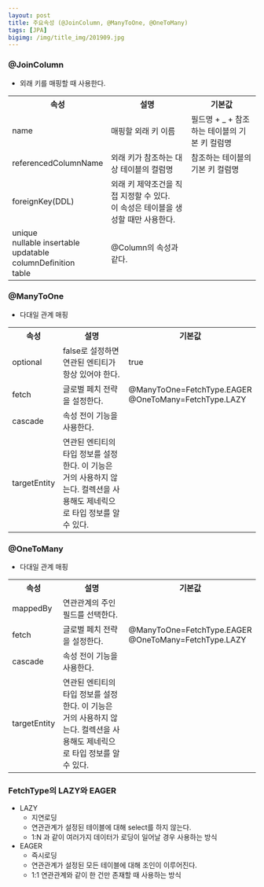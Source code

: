 ```yaml
---
layout: post
title: 주요속성 (@JoinColumn, @ManyToOne, @OneToMany)
tags: [JPA]
bigimg: /img/title_img/201909.jpg
---
```


### @JoinColumn
* 외래 키를 매핑할 때 사용한다.

<table>
    <tr>
        <th>속성</th>
        <th>설명</th>
        <th>기본값</th>
    </tr>
    <tr>
        <td>name</td>
        <td>매핑할 외래 키 이름</td>
        <td>필드명 + _ + 참조하는 테이블의 기본 키 컬럼명</td>
    </tr>
    <tr>
        <td>referencedColumnName</td>
        <td>외래 키가 참조하는 대상 테이블의 컬럼명</td>
        <td>참조하는 테이블의 기본 키 컬럼명</td>
    </tr>
    <tr>
        <td>foreignKey(DDL)</td>
        <td>
            외래 키 제약조건을 직접 지정할 수 있다. <br>
            이 속성은 테이블을 생성할 때만 사용한다.
        </td>
        <td></td>
    </tr>
    <tr>
        <td>
            unique <br>
            nullable insertable <br>
            updatable <br>
            columnDeﬁnition <br>
            table <br>
        </td>
        <td>@Column의 속성과 같다.</td>
        <td></td>
    </tr>
</table>

### @ManyToOne
* 다대일 관계 매핑

<table>
    <tr>
        <th>속성</th>
        <th>설명</th>
        <th>기본값</th>
    </tr>
    <tr>
        <td>optional</td>
        <td>false로 설정하면 연관된 엔티티가 항상 있어야 한다.</td>
        <td>true</td>
    </tr>
    <tr>
        <td>fetch</td>
        <td>글로벌 페치 전략을 설정한다.</td>
        <td>
            @ManyToOne=FetchType.EAGER <br>
            @OneToMany=FetchType.LAZY
        </td>
    </tr>
    <tr>
        <td>cascade</td>
        <td>속성 전이 기능을 사용한다.</td>
        <td></td>
    </tr>
    <tr>
        <td>targetEntity</td>
        <td>연관된 엔티티의 타입 정보를 설정한다. 이 기능은 거의 사용하지 않는다. 컬렉션을 사용해도 제네릭으로 타입 정보를 알 수 있다.</td>
        <td></td>
    </tr>
</table>

### @OneToMany
* 다대일 관계 매핑

<table>
    <tr>
        <th>속성</th>
        <th>설명</th>
        <th>기본값</th>
    </tr>
    <tr>
        <td>mappedBy</td>
        <td>연관관계의 주인 필드를 선택한다.</td>
        <td></td>
    </tr>
    <tr>
        <td>fetch</td>
        <td>글로벌 페치 전략을 설정한다.</td>
        <td>
            @ManyToOne=FetchType.EAGER <br>
            @OneToMany=FetchType.LAZY
        </td>
    </tr>
    <tr>
        <td>cascade</td>
        <td>속성 전이 기능을 사용한다.</td>
        <td></td>
    </tr>
    <tr>
        <td>targetEntity</td>
        <td>연관된 엔티티의 타입 정보를 설정한다. 이 기능은 거의 사용하지 않는다. 컬렉션을 사용해도 제네릭으로 타입 정보를 알 수 있다.</td>
        <td></td>
    </tr>
</table>

### FetchType의 LAZY와 EAGER
* LAZY
    * 지연로딩
    * 연관관계가 설정된 테이블에 대해 select를 하지 않는다.
    * 1:N 과 같이 여러가지 데이터가 로딩이 일어날 경우 사용하는 방식
* EAGER
    * 즉시로딩
    * 연관관계가 설정된 모든 테이블에 대해 조인이 이루어진다.
    * 1:1 연관관계와 같이 한 건만 존재할 때 사용하는 방식
